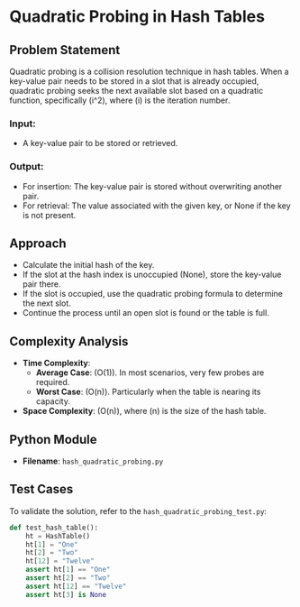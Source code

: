 # Quadratic Probing in Hash Tables

## Problem Statement

Quadratic probing is a collision resolution technique in hash tables. When a key-value pair needs to be stored in a slot that is already occupied, quadratic probing seeks the next available slot based on a quadratic function, specifically \(i^2\), where \(i\) is the iteration number.

### Input:

- A key-value pair to be stored or retrieved.

### Output:

- For insertion: The key-value pair is stored without overwriting another pair.
- For retrieval: The value associated with the given key, or None if the key is not present.

## Approach

- Calculate the initial hash of the key.
- If the slot at the hash index is unoccupied (None), store the key-value pair there.
- If the slot is occupied, use the quadratic probing formula to determine the next slot.
- Continue the process until an open slot is found or the table is full.

## Complexity Analysis

- **Time Complexity**:
  - **Average Case**: \(O(1)\). In most scenarios, very few probes are required.
  - **Worst Case**: \(O(n)\). Particularly when the table is nearing its capacity.
- **Space Complexity**: \(O(n)\), where \(n\) is the size of the hash table.

## Python Module

- **Filename**: `hash_quadratic_probing.py`

## Test Cases

To validate the solution, refer to the `hash_quadratic_probing_test.py`:

```python
def test_hash_table():
    ht = HashTable()
    ht[1] = "One"
    ht[2] = "Two"
    ht[12] = "Twelve"
    assert ht[1] == "One"
    assert ht[2] == "Two"
    assert ht[12] == "Twelve"
    assert ht[3] is None
```
